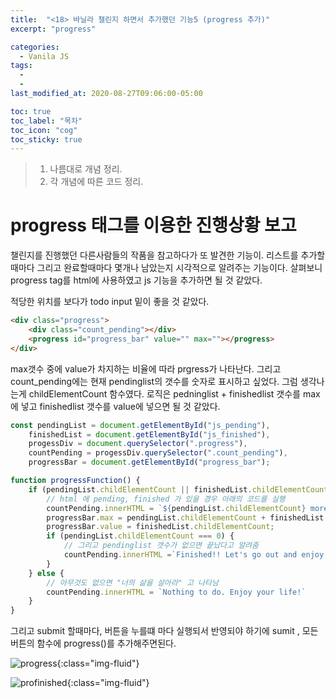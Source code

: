```yaml
---
title:  "<18> 바닐라 챌린지 하면서 추가했던 기능5 (progress 추가)"
excerpt: "progress"

categories:
  - Vanila JS
tags:
  - 
  - 
last_modified_at: 2020-08-27T09:06:00-05:00

toc: true
toc_label: "목차"
toc_icon: "cog"
toc_sticky: true
---
```


> 1. 나름대로 개념 정리.  
> 2. 각 개념에 따른 코드 정리.  


# progress 태그를 이용한 진행상황 보고

챌린지를 진행했던 다른사람들의 작품을 참고하다가 또 발견한 기능이. 리스트를 추가할때마다 그리고 완료할때마다 몇개나 남았는지 시각적으로 알려주는 기능이다. 살펴보니 progress tag를 html에 사용하였고 js 기능을 추가하면 될 것 같았다.

적당한 위치를 보다가 todo input 밑이 좋을 것 같았다.

```html
<div class="progress">
    <div class="count_pending"></div>
    <progress id="progress_bar" value="" max=""></progress>
</div>
```

max갯수 중에 value가 차지하는 비율에 따라 prgress가 나타난다. 그리고 count_pending에는 현재 pendinglist의 갯수를 숫자로 표시하고 싶었다. 그럼 생각나는게 childElementCount 함수였다. 로직은 pedninglist + finishedlist 갯수를 max에 넣고 finishedlist 갯수를 value에 넣으면 될 것 같았다.

```javascript
const pendingList = document.getElementById("js_pending"),
    finishedList = document.getElementById("js_finished"),
    progessDiv = document.querySelector(".progress"),
    countPending = progessDiv.querySelector(".count_pending"),
    progressBar = document.getElementById("progress_bar");

function progressFunction() {
    if (pendingList.childElementCount || finishedList.childElementCount) {
        // html 에 pending, finished 가 있을 경우 아래의 코드를 실행
        countPending.innerHTML = `${pendingList.childElementCount} more to go`;
        progressBar.max = pendingList.childElementCount + finishedList.childElementCount;
        progressBar.value = finishedList.childElementCount;
        if (pendingList.childElementCount === 0) {
            // 그리고 pendinglist 갯수가 없으면 끝났다고 알려줌
            countPending.innerHTML =`Finished!! Let's go out and enjoy your life! 😆`
        }
    } else {
        // 아무것도 없으면 "너의 삶을 살아라" 고 나타남
        countPending.innerHTML = `Nothing to do. Enjoy your life!`
    }
}
```

그리고 submit 할때마다, 버튼을 누를떄 마다 실행되서 반영되야 하기에 sumit , 모든 버튼의 함수에 progress()를 추가해주면된다.  

![progress](https://yeonghunko.github.io/assets/img/vanila/progress.png){:class="img-fluid"} 

![profinished](https://yeonghunko.github.io/assets/img/vanila/profinished.png){:class="img-fluid"}




